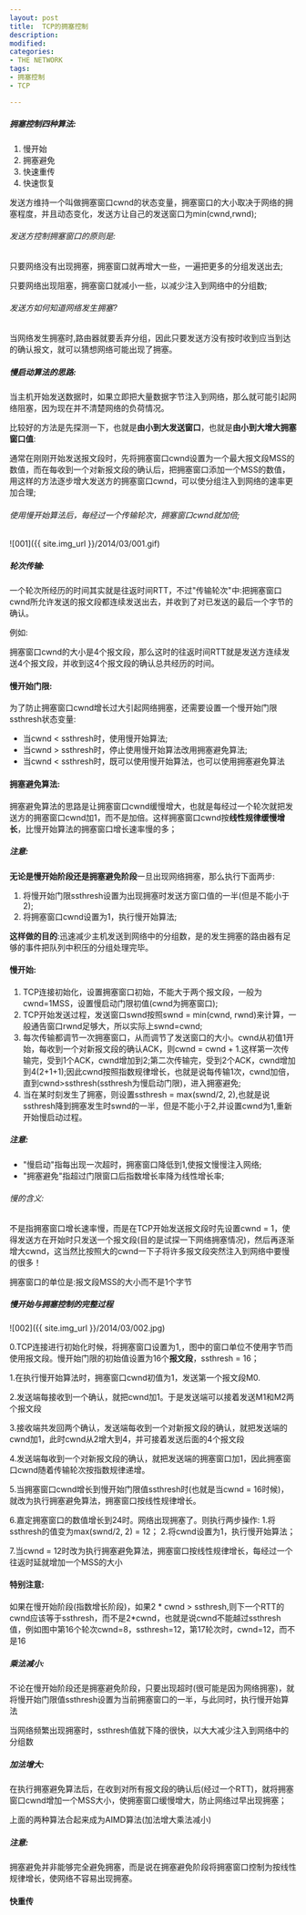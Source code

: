 ```yaml
---
layout: post
title:  TCP的拥塞控制
description: 
modified: 
categories: 
- THE NETWORK
tags:
- 拥塞控制
- TCP

---
```


##### 拥塞控制四种算法:
1. 慢开始
2. 拥塞避免
3. 快速重传
4. 快速恢复


发送方维持一个叫做拥塞窗口cwnd的状态变量，拥塞窗口的大小取决于网络的拥塞程度，并且动态变化，发送方让自己的发送窗口为min(cwnd,rwnd);

###### 发送方控制拥塞窗口的原则是:

只要网络没有出现拥塞，拥塞窗口就再增大一些，一遍把更多的分组发送出去;

只要网络出现阻塞，拥塞窗口就减小一些，以减少注入到网络中的分组数;



###### 发送方如何知道网络发生拥塞?

当网络发生拥塞时,路由器就要丢弃分组，因此只要发送方没有按时收到应当到达的确认报文，就可以猜想网络可能出现了拥塞。


##### 慢启动算法的思路:
当主机开始发送数据时，如果立即把大量数据字节注入到网络，那么就可能引起网络阻塞，因为现在并不清楚网络的负荷情况。

比较好的方法是先探测一下，也就是**由小到大发送窗口**，也就是**由小到大增大拥塞窗口值**:



通常在刚刚开始发送报文段时，先将拥塞窗口cwnd设置为一个最大报文段MSS的数值，而在每收到一个对新报文段的确认后，把拥塞窗口添加一个MSS的数值，用这样的方法逐步增大发送方的拥塞窗口cwnd，可以使分组注入到网络的速率更加合理;


###### 使用慢开始算法后，每经过一个传输轮次，拥塞窗口cwnd就加倍;

![001]({{ site.img_url }}/2014/03/001.gif)


##### 轮次传输:
一个轮次所经历的时间其实就是往返时间RTT，不过"传输轮次"中:把拥塞窗口cwnd所允许发送的报文段都连续发送出去，并收到了对已发送的最后一个字节的确认。

例如:

拥塞窗口cwnd的大小是4个报文段，那么这时的往返时间RTT就是发送方连续发送4个报文段，并收到这4个报文段的确认总共经历的时间。


#### 慢开始门限:
为了防止拥塞窗口cwnd增长过大引起网络拥塞，还需要设置一个慢开始门限ssthresh状态变量:

* 当cwnd < ssthresh时，使用慢开始算法;
* 当cwnd > ssthresh时，停止使用慢开始算法改用拥塞避免算法;
* 当cwnd < ssthresh时，既可以使用慢开始算法，也可以使用拥塞避免算法


#### 拥塞避免算法:
拥塞避免算法的思路是让拥塞窗口cwnd缓慢增大，也就是每经过一个轮次就把发送方的拥塞窗口cwnd加1，而不是加倍。这样拥塞窗口cwnd按**线性规律缓慢增长**，比慢开始算法的拥塞窗口增长速率慢的多；


##### 注意:
**无论是慢开始阶段还是拥塞避免阶段**一旦出现网络拥塞，那么执行下面两步:
1. 将慢开始门限ssthresh设置为出现拥塞时发送方窗口值的一半(但是不能小于2);
2. 将拥塞窗口cwnd设置为1，执行慢开始算法;

**这样做的目的**:迅速减少主机发送到网络中的分组数，是的发生拥塞的路由器有足够的事件把队列中积压的分组处理完毕。

#### 慢开始:
1. TCP连接初始化，设置拥塞窗口初始，不能大于两个报文段，一般为cwnd=1MSS，设置慢启动门限初值(cwnd为拥塞窗口);
2. TCP开始发送过程，发送窗口swnd按照swnd = min(cwnd, rwnd)来计算，一般通告窗口rwnd足够大，所以实际上swnd=cwnd;
3. 每次传输都调节一次拥塞窗口，从而调节了发送窗口的大小。cwnd从初值1开始，每收到一个对新报文段的确认ACK，则cwnd = cwnd + 1.这样第一次传输完，受到1个ACK，cwnd增加到2;第二次传输完，受到2个ACK，cwnd增加到4(2+1+1);因此cwnd按照指数规律增长，也就是说每传输1次，cwnd加倍，直到cwnd>ssthresh(ssthresh为慢启动门限)，进入拥塞避免;
4. 当在某时刻发生了拥塞，则设置ssthresh = max(swnd/2, 2),也就是说ssthresh降到拥塞发生时swnd的一半，但是不能小于2,并设置cwnd为1,重新开始慢启动过程。

##### 注意:
* "慢启动"指每出现一次超时，拥塞窗口降低到1,使报文慢慢注入网络;
* "拥塞避免"指超过门限窗口后指数增长率降为线性增长率;

###### 慢的含义:
不是指拥塞窗口增长速率慢，而是在TCP开始发送报文段时先设置cwnd = 1，使得发送方在开始时只发送一个报文段(目的是试探一下网络拥塞情况)，然后再逐渐增大cwnd，这当然比按照大的cwnd一下子将许多报文段突然注入到网络中要慢的很多！

拥塞窗口的单位是:报文段MSS的大小而不是1个字节


##### 慢开始与拥塞控制的完整过程
![002]({{ site.img_url }}/2014/03/002.jpg)


0.TCP连接进行初始化时候，将拥塞窗口设置为1,，图中的窗口单位不使用字节而使用报文段。慢开始门限的初始值设置为16个**报文段**，ssthresh = 16；

1.在执行慢开始算法时，拥塞窗口cwnd初值为1，发送第一个报文段M0.

2.发送端每接收到一个确认，就把cwnd加1。于是发送端可以接着发送M1和M2两个报文段

3.接收端共发回两个确认，发送端每收到一个对新报文段的确认，就把发送端的cwnd加1，此时cwnd从2增大到4，并可接着发送后面的4个报文段

4.发送端每收到一个对新报文段的确认，就把发送端的拥塞窗口加1，因此拥塞窗口cwnd随着传输轮次按指数规律递增。

5.当拥塞窗口cwnd增长到慢开始门限值ssthresh时(也就是当cwnd = 16时候)，就改为执行拥塞避免算法，拥塞窗口按线性规律增长。

6.嘉定拥塞窗口的数值增长到24时。网络出现拥塞了。则执行两步操作:
	1.将ssthresh的值变为max(swnd/2, 2) = 12；
	2.将cwnd设置为1，执行慢开始算法；

7.当cwnd = 12时改为执行拥塞避免算法，拥塞窗口按线性规律增长，每经过一个往返时延就增加一个MSS的大小

#### 特别注意:
如果在慢开始阶段(指数增长阶段)，如果2 * cwnd > ssthresh,则下一个RTT的cwnd应该等于ssthresh，而不是2*cwnd，也就是说cwnd不能越过ssthresh值，例如图中第16个轮次cwnd=8，ssthresh=12，第17轮次时，cwnd=12，而不是16

##### 乘法减小:
不论在慢开始阶段还是拥塞避免阶段，只要出现超时(很可能是因为网络拥塞)，就将慢开始门限值ssthresh设置为当前拥塞窗口的一半，与此同时，执行慢开始算法

当网络频繁出现拥塞时，ssthresh值就下降的很快，以大大减少注入到网络中的分组数

##### 加法增大:
在执行拥塞避免算法后，在收到对所有报文段的确认后(经过一个RTT)，就将拥塞窗口cwnd增加一个MSS大小，使拥塞窗口缓慢增大，防止网络过早出现拥塞；


上面的两种算法合起来成为AIMD算法(加法增大乘法减小)

##### 注意:
拥塞避免并非能够完全避免拥塞，而是说在拥塞避免阶段将拥塞窗口控制为按线性规律增长，使网络不容易出现拥塞。


#### 快重传

